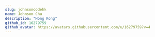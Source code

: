 ```yaml
---
slug: johnsoncodehk
name: Johnson Chu
description: "Hong Kong"
github_id: 16279759
github_avatar: https://avatars.githubusercontent.com/u/16279759?v=4
---
```


